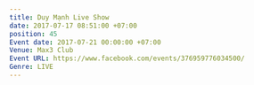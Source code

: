 ```yaml
---
title: Duy Mạnh Live Show
date: 2017-07-17 08:51:00 +07:00
position: 45
Event date: 2017-07-21 00:00:00 +07:00
Venue: Max3 Club
Event URL: https://www.facebook.com/events/376959776034500/
Genre: LIVE
---
```


